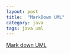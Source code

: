 ```yaml
---
layout: post
title:  "MarkDown UML"
category: java
tags: java uml
---
```


[Mark down UML][md_uml]

[md_uml]: http://xiaocong.github.io/blog/2013/04/22/writing-development-documentation-with-markdown/
